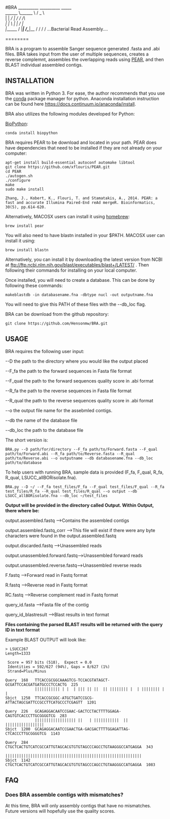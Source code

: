 #BRA
    __________ __________    _____   
    \______   \\______   \  /  _  \  
     |    |  _/ |       _/ /  /_\  \
     |    |   \ |    |   \/    |    \
     |______  / |____|_  /\____|__  /
            \/         \/         \/
...Bacterial Read Assembly....

========

BRA is a program to assemble Sanger sequence generated .fasta and .abi files. BRA takes input from the user of multiple sequences, creates a reverse complemnt, assembles the overlapping reads using [PEAR](http://sco.h-its.org/exelixis/web/software/pear/), and then BLAST individual assembled contigs.  

INSTALLATION
------------  

BRA was written in Python 3. For ease, the author recommends that you use the
[conda](https://www.continuum.io/downloads) package manager for python. Anaconda installation instruction can be found here https://docs.continuum.io/anaconda/install.

BRA also utilizes the following modules developed for Python:

[BioPython](http://biopython.org/wiki/Documentation):

    conda install biopython

BRA requires PEAR to be download and located in your path. PEAR does have dependencies
that need to be installed if they are not already on your computer:

    apt-get install build-essential autoconf automake libtool
    git clone https://github.com/xflouris/PEAR.git
    cd PEAR
    ./autogen.sh
    ./configure
    make
    sudo make install

    Zhang, J., Kobert, K., Flouri, T. and Stamatakis, A., 2014. PEAR: a fast and accurate Illumina Paired-End reAd mergeR. Bioinformatics, 30(5), pp.614-620.


Alternatively, MACOSX users can install it using [homebrew](http://brew.sh/):

    brew install pear

You will also need to have blastn installed in your $PATH. MACOSX user can install it using:

    brew install blastn

Alternatively, you can install it by downloading the latest version from
NCBI at ftp://ftp.ncbi.nlm.nih.gov/blast/executables/blast+/LATEST/ . Then following their commands
for installing on your local computer.

Once installed, you will need to create a database. This can be done by following these commands:

    makeblastdb -in databasename.fna -dbtype nucl -out outputname.fna

You will need to give this PATH of these files with the --db_loc flag.


BRA can be download from the github repository:

    git clone https://github.com/Hensonmw/BRA.git

USAGE
-----

BRA requires the following user input:

--D the path to the directory where you would like the output placed

--F_fa the path to the forward sequences in Fasta file format

--F_qual the path to the forward sequences quality score in .abi format

--R_fa the path to the reverse sequences in Fasta file format

--R_qual the path to the reverse sequences quality score in .abi format

--o the output file name for the assebmled contigs.

--db the name of the database file

--db_loc the path to the database file

The short version is:

	BRA.py --D path/for/directory --F_fa path/to/Forward.fasta --F_qual path/to/Forward.abi --R_fa path/to/Reverse.fasta --R_qual path/to/Reverse.abi --o outputname --db databasename.fna --db_loc path/to/database

To help users with running BRA, sample data is provided (F_fa, F_qual, R_fa, R_qual, LSUCC_allBORisolate.fna).

    BRA.py --D ~/ --F_fa test_files/F_fa --F_qual test_files/F_qual --R_fa test_files/R_fa --R_qual test_files/R_qual --o output --db LSUCC_allBORisolate.fna --db_loc ~/test_files

**Output will be provided in the directory called Output. Within Output, there where
be:**

output.assembled.fastq          -->Contains the assembled contigs

output.assembled.fastq_corr     -->This file will exist if there were any byte characters
                                were found in the output.assembled.fastq

output.discarded.fastq          -->Unassembled reads

output.unassembled.forward.fastq-->Unassembled forward reads

output.unassembled.reverse.fastq-->Unassembled reverse reads

F.fastq                         -->Forward read in Fastq format

R.fastq                         -->Reverse read in Fastq format

RC.fastq                        -->Reverse complement read in Fastq format

query_id.fasta                  -->Fasta file of the contig

query_id_blastresult            -->Blast results in text format

**Files containing the parsed BLAST results will be returned with the query ID in text format**

Example BLAST OUTPUT will look like:

    > LSUCC267
    Length=1333

     Score = 957 bits (518),  Expect = 0.0
     Identities = 592/627 (94%), Gaps = 8/627 (1%)
     Strand=Plus/Minus

    Query  168   TTCACCGCGGCAAAGTCG-TCCACGTATAGCT-GCGATTCCACGATGATGCCCTCCACTG  225
                 ||||||||||| | |  | ||| || ||  || |||||||| |  | |||||||| | |
    Sbjct  1258  TTCACCGCGGC-ATGCTGATCCGCG-ATTACTAGCGATTCCGCCTTCATGCCCTCGAGTT  1201

    Query  226   GCAGAGGACAATCCGAAC-GACTCCTACTTTTGGAGA-CAGTGTCACCCTTGCGGGGTCG  283
                 |||||||||||||||||| ||   | |||||||||||  ||  |||||||||||||||||
    Sbjct  1200  GCAGAGGACAATCCGAACTGA-GACGACTTTTGGAGATTAG-CTCACCCTTGCGGGGTCG  1143

    Query  284   CTGCTCACTGTCATCGCCATTGTAGCACGTGTGTAGCCCAGCCTGTAAGGGCCATGAGGA  343
                 ||||||||||||||||||||||||||||||||||||||||||||||||||||||||||||
    Sbjct  1142  CTGCTCACTGTCATCGCCATTGTAGCACGTGTGTAGCCCAGCCTGTAAGGGCCATGAGGA  1083



FAQ
---

### Does BRA assemble contigs with mismatches?
At this time, BRA will only assembly contigs that have no mismatches. Future versions will hopefully
use the quality scores.
